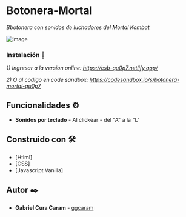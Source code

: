 # Botonera-Mortal



_Bbotonera con sonidos de luchadores del Mortal Kombat_

![image](https://user-images.githubusercontent.com/63132435/123553242-7aa63300-d750-11eb-856e-255f8c93a488.png)


### Instalación 🔧

_1) Ingresar a la version online: https://csb-qu0p7.netlify.app/_

_2) O al codigo en code sandbox: https://codesandbox.io/s/botonera-mortal-qu0p7_


## Funcionalidades ⚙️

* **Sonidos por teclado** - Al clickear - del "A" a la "L"


## Construido con 🛠️

* [Htlml]
* [CSS]
* [Javascript Vanilla]

## Autor ✒️

* **Gabriel Cura Caram** - [ggcaram](https://github.com/ggcaram)
